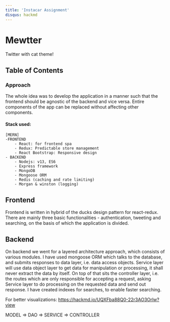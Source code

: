 ```yaml
---
title: 'Instacar Assignment'
disqus: hackmd
---
```


Mewtter
===
Twitter with cat theme!

## Table of Contents

### Approach

The whole idea was to develop the application in a manner such that the frontend should be agnostic of the backend and vice versa. Entire components of the app can be replaced without affecting other components. 
#### Stack used:
    [MERN]
    -FRONTEND
        - React: for frontend spa
        - Redux: Predictable store management
        - React Bootstrap: Responsive design
    - BACKEND
        - Nodejs: v13, ES6
        - Express framework
        - MongoDB 
        - Mongoose ORM
        - Redis (caching and rate limiting)
        - Morgan & winston (logging)
    

Frontend
---
Frontend is written in hybrid of the ducks design pattern for react-redux. There are mainly three basic functionalities - authentication, tweeting and searching, on the basis of which the application is divided. 

Backend
---
On backend we went for a layered architecture approach, which consists of various modules. I have used mongoose ORM which talks to the database, and submits responses to data layer, i.e. data access objects. Service layer will use data object layer to get data for manipulation or processing, it shall never extract the data by itself. On top of that sits the controller layer, i.e. the routes which are only responsible for accepting a request, asking Service layer to do processing on the requested data and send out response.
I have created indexes for searches, to enable faster searching.

For better visualizations: https://hackmd.io/UQXFba88Q0-22r3AO3Orlw?view

MODEL => DAO => SERVICE => CONTROLLER
                            

